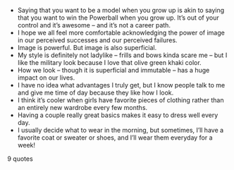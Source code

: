  - Saying that you want to be a model when you grow up is akin to saying that you want to win the Powerball when you grow up. It’s out of your control and it’s awesome – and it’s not a career path.
 - I hope we all feel more comfortable acknowledging the power of image in our perceived successes and our perceived failures.
 - Image is powerful. But image is also superficial.
 - My style is definitely not ladylike – frills and bows kinda scare me – but I like the military look because I love that olive green khaki color.
 - How we look – though it is superficial and immutable – has a huge impact on our lives.
 - I have no idea what advantages I truly get, but I know people talk to me and give me time of day because they like how I look.
 - I think it’s cooler when girls have favorite pieces of clothing rather than an entirely new wardrobe every few months.
 - Having a couple really great basics makes it easy to dress well every day.
 - I usually decide what to wear in the morning, but sometimes, I’ll have a favorite coat or sweater or shoes, and I’ll wear them everyday for a week!

9 quotes